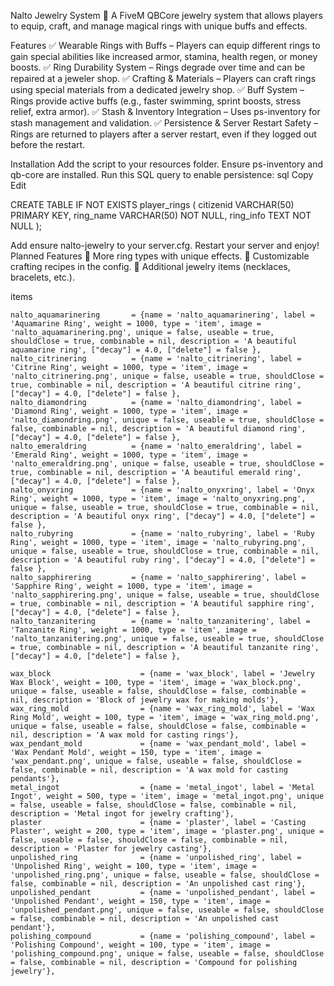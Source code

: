 Nalto Jewelry System 💍
A FiveM QBCore jewelry system that allows players to equip, craft, and manage magical rings with unique buffs and effects.

Features
✅ Wearable Rings with Buffs – Players can equip different rings to gain special abilities like increased armor, stamina, health regen, or money boosts.
✅ Ring Durability System – Rings degrade over time and can be repaired at a jeweler shop.
✅ Crafting & Materials – Players can craft rings using special materials from a dedicated jewelry shop.
✅ Buff System – Rings provide active buffs (e.g., faster swimming, sprint boosts, stress relief, extra armor).
✅ Stash & Inventory Integration – Uses ps-inventory for stash management and validation.
✅ Persistence & Server Restart Safety – Rings are returned to players after a server restart, even if they logged out before the restart.






Installation
Add the script to your resources folder.
Ensure ps-inventory and qb-core are installed.
Run this SQL query to enable persistence:
sql
Copy
Edit







CREATE TABLE IF NOT EXISTS player_rings (
    citizenid VARCHAR(50) PRIMARY KEY,
    ring_name VARCHAR(50) NOT NULL,
    ring_info TEXT NOT NULL
);







Add ensure nalto-jewelry to your server.cfg.
Restart your server and enjoy!
Planned Features
🔹 More ring types with unique effects.
🔹 Customizable crafting recipes in the config.
🔹 Additional jewelry items (necklaces, bracelets, etc.).



items

    nalto_aquamarinering       = {name = 'nalto_aquamarinering', label = 'Aquamarine Ring', weight = 1000, type = 'item', image = 'nalto_aquamarinering.png', unique = false, useable = true, shouldClose = true, combinable = nil, description = 'A beautiful aquamarine ring', ["decay"] = 4.0, ["delete"] = false },
    nalto_citrinering          = {name = 'nalto_citrinering', label = 'Citrine Ring', weight = 1000, type = 'item', image = 'nalto_citrinering.png', unique = false, useable = true, shouldClose = true, combinable = nil, description = 'A beautiful citrine ring', ["decay"] = 4.0, ["delete"] = false },
    nalto_diamondring          = {name = 'nalto_diamondring', label = 'Diamond Ring', weight = 1000, type = 'item', image = 'nalto_diamondring.png', unique = false, useable = true, shouldClose = false, combinable = nil, description = 'A beautiful diamond ring', ["decay"] = 4.0, ["delete"] = false },
    nalto_emeraldring          = {name = 'nalto_emeraldring', label = 'Emerald Ring', weight = 1000, type = 'item', image = 'nalto_emeraldring.png', unique = false, useable = true, shouldClose = true, combinable = nil, description = 'A beautiful emerald ring', ["decay"] = 4.0, ["delete"] = false },
    nalto_onyxring             = {name = 'nalto_onyxring', label = 'Onyx Ring', weight = 1000, type = 'item', image = 'nalto_onyxring.png', unique = false, useable = true, shouldClose = true, combinable = nil, description = 'A beautiful onyx ring', ["decay"] = 4.0, ["delete"] = false },
    nalto_rubyring             = {name = 'nalto_rubyring', label = 'Ruby Ring', weight = 1000, type = 'item', image = 'nalto_rubyring.png', unique = false, useable = true, shouldClose = true, combinable = nil, description = 'A beautiful ruby ring', ["decay"] = 4.0, ["delete"] = false },
    nalto_sapphirering         = {name = 'nalto_sapphirering', label = 'Sapphire Ring', weight = 1000, type = 'item', image = 'nalto_sapphirering.png', unique = false, useable = true, shouldClose = true, combinable = nil, description = 'A beautiful sapphire ring', ["decay"] = 4.0, ["delete"] = false },
    nalto_tanzanitering        = {name = 'nalto_tanzanitering', label = 'Tanzanite Ring', weight = 1000, type = 'item', image = 'nalto_tanzanitering.png', unique = false, useable = true, shouldClose = true, combinable = nil, description = 'A beautiful tanzanite ring', ["decay"] = 4.0, ["delete"] = false },

    wax_block                    = {name = 'wax_block', label = 'Jewelry Wax Block', weight = 100, type = 'item', image = 'wax_block.png', unique = false, useable = false, shouldClose = false, combinable = nil, description = 'Block of jewelry wax for making molds'},
    wax_ring_mold                = {name = 'wax_ring_mold', label = 'Wax Ring Mold', weight = 100, type = 'item', image = 'wax_ring_mold.png', unique = false, useable = false, shouldClose = false, combinable = nil, description = 'A wax mold for casting rings'},
    wax_pendant_mold             = {name = 'wax_pendant_mold', label = 'Wax Pendant Mold', weight = 150, type = 'item', image = 'wax_pendant.png', unique = false, useable = false, shouldClose = false, combinable = nil, description = 'A wax mold for casting pendants'},
    metal_ingot                  = {name = 'metal_ingot', label = 'Metal Ingot', weight = 500, type = 'item', image = 'metal_ingot.png', unique = false, useable = false, shouldClose = false, combinable = nil, description = 'Metal ingot for jewelry crafting'},
    plaster                      = {name = 'plaster', label = 'Casting Plaster', weight = 200, type = 'item', image = 'plaster.png', unique = false, useable = false, shouldClose = false, combinable = nil, description = 'Plaster for jewelry casting'},
    unpolished_ring              = {name = 'unpolished_ring', label = 'Unpolished Ring', weight = 100, type = 'item', image = 'unpolished_ring.png', unique = false, useable = false, shouldClose = false, combinable = nil, description = 'An unpolished cast ring'},
    unpolished_pendant           = {name = 'unpolished_pendant', label = 'Unpolished Pendant', weight = 150, type = 'item', image = 'unpolished_pendant.png', unique = false, useable = false, shouldClose = false, combinable = nil, description = 'An unpolished cast pendant'},
    polishing_compound           = {name = 'polishing_compound', label = 'Polishing Compound', weight = 100, type = 'item', image = 'polishing_compound.png', unique = false, useable = false, shouldClose = false, combinable = nil, description = 'Compound for polishing jewelry'},



    





